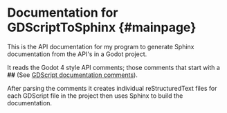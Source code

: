 # Documentation for GDScriptToSphinx {#mainpage}

This is the API documentation for my program to generate Sphinx documentation
from the API's in a Godot project.

It reads the Godot 4 style API comments; those comments that start with
a **##** (See [GDScript documentation comments](https://docs.godotengine.org/en/stable/tutorials/scripting/gdscript/gdscript_documentation_comments.html)).

After parsing the comments it creates individual reStructuredText files for each GDScript file in the project then uses Sphinx to build the documentation.

